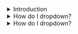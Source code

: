 <details>
<summary>Introduction</summary>
<br>

  
</details>
<details>
<summary>How do I dropdown?</summary>
<br>
This is how you dropdown.
</details>
<details>
<summary>How do I dropdown?</summary>
<br>
This is how you dropdown.
</details>
